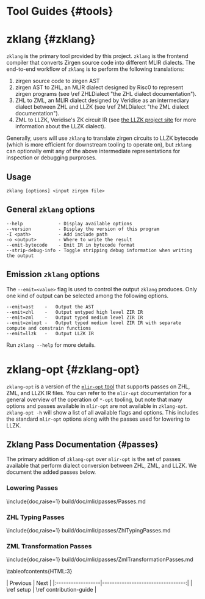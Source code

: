 # Tool Guides {#tools}

# zklang {#zklang}

`zklang` is the primary tool provided by this project.
`zklang` is the frontend compiler that converts Zirgen source code into different
MLIR dialects. The end-to-end workflow of `zklang` is to perform the following translations:
1. zirgen source code to zirgen AST
2. zirgen AST to ZHL, an MLIR dialect designed by Risc0 to represent zirgen programs (see \ref ZHLDialect "the ZHL dialect documentation").
3. ZHL to ZML, an MLIR dialect designed by Veridise as an intermediary dialect between ZHL and LLZK (see \ref ZMLDialect "the ZML dialect documentation").
4. ZML to LLZK, Veridise's ZK circuit IR (see [the LLZK project site][llzk-site] for more information about the LLZK dialect).

Generally, users will use `zklang` to translate zirgen circuits to LLZK bytecode (which is more efficient for downstream tooling to operate on),
but `zklang` can optionally emit any of the above intermediate representations for inspection or debugging purproses.


## Usage 

```
zklang [options] <input zirgen file>
```

## General `zklang` options

```
--help             - Display available options
--version          - Display the version of this program
-I <path>          - Add include path
-o <output>        - Where to write the result
--emit-bytecode    - Emit IR in bytecode format
--strip-debug-info - Toggle stripping debug information when writing the output
```

## Emission `zklang` options 

The `--emit=<value>` flag is used to control the output `zklang` produces. Only one kind of output can be selected among the following options.

```
--emit=ast    -   Output the AST
--emit=zhl    -   Output untyped high level ZIR IR
--emit=zml    -   Output typed medium level ZIR IR
--emit=zmlopt -   Output typed medium level ZIR IR with separate compute and constrain functions
--emit=llzk   -   Output LLZK IR
```

Run `zklang --help` for more details.

# zklang-opt {#zklang-opt}

`zklang-opt` is a version of the [`mlir-opt` tool][mlir-opt-docs] that supports
passes on ZHL, ZML, and LLZK IR files. You can refer to the `mlir-opt` documentation for a general
overview of the operation of `*-opt` tooling, but note that many options and passes
available in `mlir-opt` are not available in `zklang-opt`.
`zklang-opt -h` will show a list of all available flags and options. This includes the standard `mlir-opt`
options along with the passes used for lowering to LLZK.

## Zklang Pass Documentation {#passes}

The primary addition of `zklang-opt` over `mlir-opt` is the set of passes available
that perform dialect conversion between ZHL, ZML, and LLZK.
We document the added passes below.

### Lowering Passes

\include{doc,raise=1} build/doc/mlir/passes/Passes.md

### ZHL Typing Passes

\include{doc,raise=1} build/doc/mlir/passes/ZhlTypingPasses.md

### ZML Transformation Passes

\include{doc,raise=1} build/doc/mlir/passes/ZmlTransformationPasses.md

\tableofcontents{HTML:3}


<div class="section_buttons">
| Previous          |                              Next |
|:------------------|----------------------------------:|
| \ref setup | \ref contribution-guide |
</div>

[llzk-site]: https://veridise.github.io/llzk-lib/
[mlir-opt-docs]: https://mlir.llvm.org/docs/Tutorials/MlirOpt/

